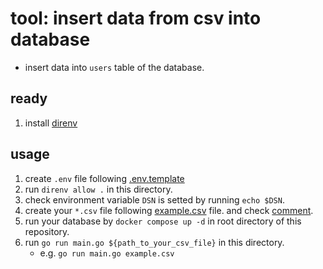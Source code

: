 # tool: insert data from csv into database

- insert data into `users` table of the database.

## ready

1. install [direnv](https://github.com/direnv/direnv)

## usage

1. create `.env` file following [.env.template](./.env.template)
2. run `direnv allow .` in this directory.
3. check environment variable `DSN` is setted by running `echo $DSN`.
4. create your `*.csv` file following [example.csv](./example.csv) file. and check [comment](./main.go#L54-L72).
5. run your database by `docker compose up -d` in root directory of this repository.
6. run `go run main.go ${path_to_your_csv_file}` in this directory.
   - e.g. `go run main.go example.csv`
